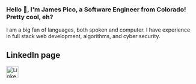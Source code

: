### Hello 👋, I'm James Pico, a Software Engineer from Colorado! Pretty cool, eh?

I am a big fan of languages, both spoken and computer. I have experience in full stack web development, algorithms, and cyber security. 

## LinkedIn page
[<img align="left" alt="LinkedIn" width="32px" src="https://cdn.jsdelivr.net/npm/simple-icons@v3/icons/linkedin.svg" />][linkedin]

<br />

[linkedin]: https://www.linkedin.com/in/james-pico/
<!--
**JGPico/JGPico** is a ✨ _special_ ✨ repository because its `README.md` (this file) appears on your GitHub profile.

Here are some ideas to get you started:

- 🔭 I’m currently working on ...
- 🌱 I’m currently learning ...
- 👯 I’m looking to collaborate on ...
- 🤔 I’m looking for help with ...
- 💬 Ask me about ...
- 📫 How to reach me: ...
- 😄 Pronouns: ...
- ⚡ Fun fact: ...
-->
